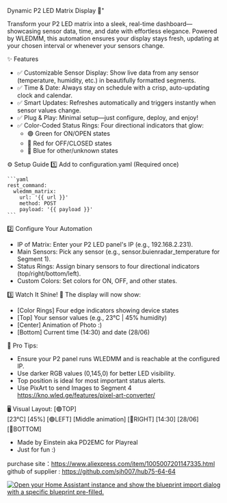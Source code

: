 Dynamic P2 LED Matrix Display 🌟"

Transform your P2 LED matrix into a sleek, real-time dashboard—showcasing sensor data, time, and date with effortless elegance. Powered by WLEDMM, this automation ensures your display stays fresh, updating at your chosen interval or whenever your sensors change.

✨ Features
- ✅ Customizable Sensor Display: Show live data from any sensor (temperature, humidity, etc.) in beautifully formatted segments.
- ✅ Time & Date: Always stay on schedule with a crisp, auto-updating clock and calendar.
- ✅ Smart Updates: Refreshes automatically and triggers instantly when sensor values change.
- ✅ Plug & Play: Minimal setup—just configure, deploy, and enjoy!
- ✅ Color-Coded Status Rings: Four directional indicators that glow:
    - 🟢 Green for ON/OPEN states
    - 🔴 Red for OFF/CLOSED states
    - 🔵 Blue for other/unknown states

⚙️ Setup Guide
  1️⃣ Add to configuration.yaml (Required once)

    ```yaml
    rest_command:
      wledmm_matrix:
        url: '{{ url }}'
        method: POST
        payload: '{{ payload }}'
    ```

2️⃣ Configure Your Automation
  - IP of Matrix: Enter your P2 LED panel's IP (e.g., 192.168.2.231).
  - Main Sensors: Pick any sensor (e.g., sensor.buienradar_temperature for Segment 1).
  - Status Rings: Assign binary sensors to four directional indicators (top/right/bottom/left).
  - Custom Colors: Set colors for ON, OFF, and other states.

3️⃣ Watch It Shine! 🌈
  The display will now show:
  - [Color Rings] Four edge indicators showing device states
  - [Top] Your sensor values (e.g., 23°C | 45% humidity)
  - [Center] Animation of Photo :) 
  - [Bottom] Current time (14:30) and date (28/06)

🔧 Pro Tips:
  - Ensure your P2 panel runs WLEDMM and is reachable at the configured IP.
  - Use darker RGB values (0,145,0) for better LED visibility.
  - Top position is ideal for most important status alerts.
  - Use PixArt to send Images to Segment 4 https://kno.wled.ge/features/pixel-art-converter/

🖥️ Visual Layout:
                     [🟢TOP]    
               [23°C]       [45%]
      [🟢LEFT] [Middle animation] [🔴RIGHT]
               [14:30]     [28/06]
                   [🔵BOTTOM]


  - Made by Einstein aka PD2EMC for Playreal
  - Just for fun :)

purchase site：https://www.aliexpress.com/item/1005007201147335.html
github of supplier : https://github.com/sjh007/hub75-64-64

[![Open your Home Assistant instance and show the blueprint import dialog with a specific blueprint pre-filled.](https://my.home-assistant.io/badges/blueprint_import.svg)](https://my.home-assistant.io/redirect/blueprint_import/?blueprint_url=https%3A%2F%2Fgithub.com%2Fjavastraat%2Fwledmm-matrix%2Fblob%2Fmain%2Fwledmm_matrix.yaml)
